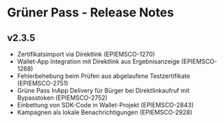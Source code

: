 # Grüner Pass - Release Notes

## v2.3.5

- Zertifikatsimport via Direktlink (EPIEMSCO-1270)
- Wallet-App Integration mit Direktlink aus Ergebnisanzeige (EPIEMSCO-1268)
- Fehlerbehebung beim Prüfen aus abgelaufene Testzertifikate (EPIEMSCO-2751)
- Grüne Pass InApp Delivery für Bürger bei Direktlinkaufruf mit Bypasstoken (EPIEMSCO-2752)
- Einbettung von SDK-Code in Wallet-Projekt (EPIEMSCO-2843)
- Kampagnen als lokale Benachrichtigungen (EPIEMSCO-2928)
